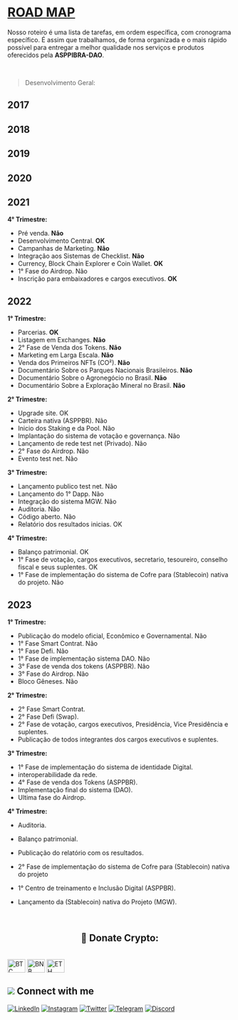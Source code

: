 # [ROAD MAP](https://www.asppibra.com.br/)



Nosso roteiro é uma lista de tarefas, em ordem específica, com cronograma específico. É assim que trabalhamos, de forma organizada e o mais rápido possível para entregar a melhor qualidade nos serviços e produtos oferecidos pela **ASPPIBRA-DAO**.

<br />

> Desenvolvimento Geral:

## 2017

## 2018

## 2019

## 2020

## 2021

**4° Trimestre:**

- Pré venda. **Não**
- Desenvolvimento Central. **OK**
- Campanhas de Marketing. **Não**
- Integração aos Sistemas de Checklist. **Não**
- Currency, Block Chain Explorer e Coin Wallet. **OK**
- 1° Fase do Airdrop. Não
- Inscrição para embaixadores e cargos executivos. **OK**

## 2022

**1° Trimestre:**

- Parcerias. **OK**
- Listagem em Exchanges. **Não**
- 2° Fase de Venda dos Tokens. **Não**
- Marketing em Larga Escala. **Não**
- Venda dos Primeiros NFTs (CO²). **Não**
- Documentário Sobre os Parques Nacionais Brasileiros. **Não**
- Documentário Sobre o Agronegócio no Brasil. **Não**
- Documentário Sobre a Exploração Mineral no Brasil. **Não**

**2° Trimestre:**

- Upgrade site. OK
- Carteira nativa (ASPPBR). Não
- Inicio dos Staking e da Pool. Não
- Implantação do sistema de votação e governança. Não
- Lançamento de rede test net (Privado). Não
- 2° Fase do Airdrop. Não
- Evento test net. Não

**3° Trimestre:**

- Lançamento publico test net. Não
- Lançamento do 1° Dapp. Não
- Integração do sistema MGW. Não
- Auditoria. Não
- Código aberto. Não
- Relatório dos resultados inicias. OK

**4° Trimestre:**

- Balanço patrimonial. OK
- 1° Fase de votação, cargos executivos, secretario, tesoureiro, conselho fiscal e seus suplentes. OK
- 1° Fase de implementação do sistema de Cofre para (Stablecoin) nativa do projeto. Não

## 2023

**1° Trimestre:**

- Publicação do modelo oficial, Econômico e Governamental. Não
- 1° Fase Smart Contrat.  Não
- 1° Fase Defi. Não
- 1° Fase de implementação sistema DAO. Não
- 3° Fase de venda dos tokens (ASPPBR). Não
- 3° Fase do Airdrop. Não
- Bloco Gêneses. Não

**2° Trimestre:**

- 2° Fase Smart Contrat.
- 2° Fase Defi (Swap).
- 2° Fase de votação, cargos executivos, Presidência, Vice Presidência e suplentes.
- Publicação de todos integrantes dos cargos executivos e suplentes.


**3° Trimestre:**

- 1° Fase de implementação do sistema de identidade Digital.
- interoperabilidade da rede.
- 4° Fase de venda dos Tokens (ASPPBR).
- Implementação final do sistema (DAO).
- Ultima fase do Airdrop.

**4° Trimestre:**

- Auditoria.
- Balanço patrimonial.
- Publicação do relatório com os resultados.
- 2° Fase de implementação do sistema de Cofre para (Stablecoin) nativa do projeto

- 1° Centro de treinamento e Inclusão Digital (ASPPBR).
- Lançamento da (Stablecoin) nativa do Projeto (MGW).

<br />

## <h2 align="center">🎁 Donate Crypto:</h2>



<div style="display: inline_block"><br>
 <img align="center" alt="BTC" height="30" width="40" src="https://user-images.githubusercontent.com/80177249/180482937-475896ac-4853-470f-80da-dae18bcf7748.svg">
 <img align="center" alt="BNB" height="30" width="40" src="https://user-images.githubusercontent.com/80177249/180481724-2560053f-dcd3-4879-a63f-5801eb373e66.svg">
 <img align="center" alt="ETH" height="30" width="40" src="https://user-images.githubusercontent.com/80177249/180481896-cf45cdde-72f9-4986-8181-9ee64fae126d.svg">
 
 ## <img src="https://img.icons8.com/nolan/25/computer.png"/> Connect with me

[![LinkedIn](https://img.shields.io/badge/linkedin-%230077B5.svg?&style=for-the-badge&logo=linkedin&logoColor=white)](https://linkedin.com/company/asppibra-dao/) 
[![Instagram](https://img.shields.io/badge/Instagram-%23E4405F.svg?style=for-the-badge&logo=Instagram&logoColor=white)](https://instagram.com/asppibra/) 
[![Twitter](https://img.shields.io/badge/twitter-%231DA1F2.svg?&style=for-the-badge&logo=twitter&logoColor=white)](https://twitter.com/ASPPIBRA_ORG) 
[![Telegram](https://img.shields.io/badge/Telegram-2CA5E0?style=for-the-badge&logo=telegram&logoColor=white)](https://t.me/Mundo_Digital_BR)
[![Discord](https://img.shields.io/badge/Discord-7289DA?style=for-the-badge&logo=discord&logoColor=white)](https://discord)

 
</div>
